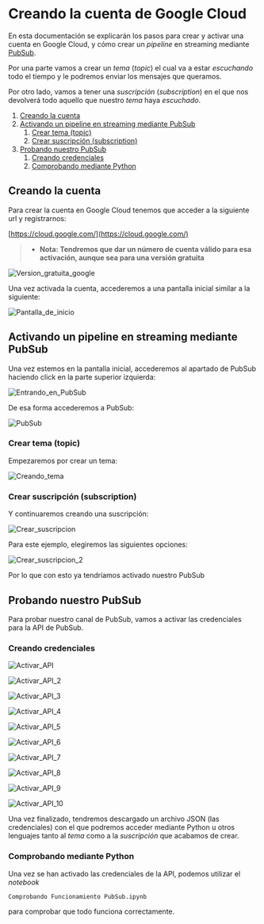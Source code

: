 # Creando la cuenta de Google Cloud

En esta documentación se explicarán los pasos para crear y activar una cuenta
en Google Cloud, y cómo crear un *pipeline* en streaming mediante [PubSub](https://cloud.google.com/pubsub/docs/overview).

Por una parte vamos a crear un *tema* (*topic*) el cual va a estar *escuchando* todo el tiempo y le
podremos enviar los mensajes que queramos.

Por otro lado, vamos a tener una *suscripción* (*subscription*) en el que nos devolverá
todo aquello que nuestro *tema* haya *escuchado*.

1. [Creando la cuenta](#creando-la-cuenta)
1. [Activando un pipeline en streaming mediante PubSub](#activando-un-pipeline-en-streaming-mediante-pubsub)
    1. [Crear tema (topic)](#crear-tema-topic)
    1. [Crear suscripción (subscription)](#crear-suscripcin-subscription)
1. [Probando nuestro PubSub](#probando-nuestro-pubsub)
    1. [Creando credenciales](#creando-credenciales)
    1. [Comprobando mediante Python](#comprobando-mediante-python)
 
## Creando la cuenta

Para crear la cuenta en Google Cloud tenemos que acceder a la siguiente url y registrarnos:

[https://cloud.google.com/](https://cloud.google.com/)

 >- **Nota: Tendremos que dar un número de cuenta válido para esa activación, aunque
    sea para una versión gratuita**

![Version_gratuita_google](../Imagenes/Version_gratuita_google.png)

Una vez activada la cuenta, accederemos a una pantalla inicial similar a la siguiente:

![Pantalla_de_inicio](../Imagenes/Pantalla_de_inicio.png)

## Activando un pipeline en streaming mediante PubSub

Una vez estemos en la pantalla inicial, accederemos al apartado de PubSub
haciendo click en la parte superior izquierda:

![Entrando_en_PubSub](../Imagenes/Entrando_en_PubSub.png)

De esa forma accederemos a PubSub:

![PubSub](../Imagenes/PubSub.png)

### Crear tema (topic)

Empezaremos por crear un tema:

![Creando_tema](../Imagenes/Creando_tema.png)

### Crear suscripción (subscription)

Y continuaremos creando una suscripción:

![Crear_suscripcion](../Imagenes/Crear_suscripcion.png)

Para este ejemplo, elegiremos las siguientes opciones:

![Crear_suscripcion_2](../Imagenes/Crear_suscripcion_2.png)

Por lo que con esto ya tendríamos activado nuestro PubSub

## Probando nuestro PubSub

Para probar nuestro canal de PubSub, vamos a activar las credenciales para la API
de PubSub.

### Creando credenciales

![Activar_API](../Imagenes/Activar_API.png)

![Activar_API_2](../Imagenes/Activar_API_2.png)

![Activar_API_3](../Imagenes/Activar_API_3.png)

![Activar_API_4](../Imagenes/Activar_API_4.png)

![Activar_API_5](../Imagenes/Activar_API_5.png)

![Activar_API_6](../Imagenes/Activar_API_6.png)

![Activar_API_7](../Imagenes/Activar_API_7.png)

![Activar_API_8](../Imagenes/Activar_API_8.png)

![Activar_API_9](../Imagenes/Activar_API_9.png)

![Activar_API_10](../Imagenes/Activar_API_10.png)

Una vez finalizado, tendremos descargado un archivo JSON (las credenciales) con el
que podremos acceder mediante Python u otros lenguajes tanto al *tema* como a la 
*suscripción* que acabamos de crear.

### Comprobando mediante Python

Una vez se han activado las credenciales de la API, podemos utilizar el
*notebook*

```bash
Comprobando Funcionamiento PubSub.ipynb
``` 

para comprobar que todo funciona correctamente.
